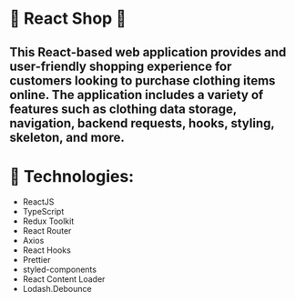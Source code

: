 # :briefcase: React Shop :briefcase:

## This React-based web application provides and user-friendly shopping experience for customers looking to purchase clothing items online. The application includes a variety of features such as clothing data storage, navigation, backend requests, hooks, styling, skeleton, and more.

# :hammer: Technologies:

- ReactJS
- TypeScript
- Redux Toolkit
- React Router
- Axios
- React Hooks
- Prettier
- styled-components
- React Content Loader
- Lodash.Debounce
